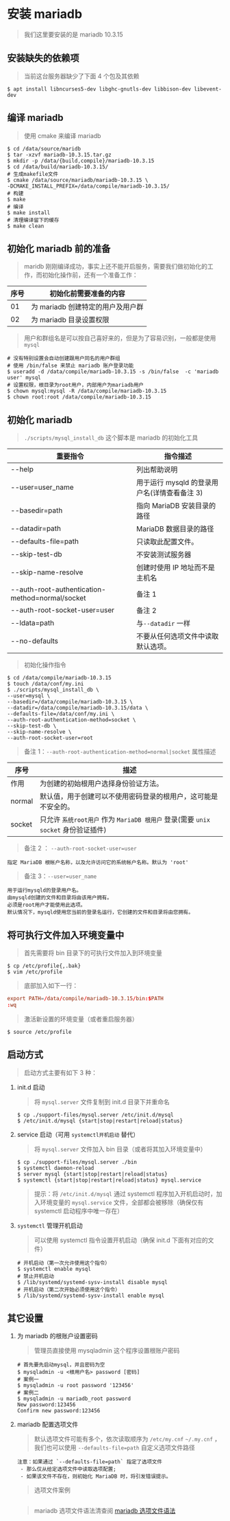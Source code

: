 # 安装 mariadb

> 我们这里要安装的是 mariadb 10.3.15

## 安装缺失的依赖项

> 当前这台服务器缺少了下面 4 个包及其依赖

```shell
$ apt install libncurses5-dev libghc-gnutls-dev libbison-dev libevent-dev
```

## 编译 mariadb

> 使用 cmake 来编译 mariadb

```shell
$ cd /data/source/maridb
$ tar -xzvf mariadb-10.3.15.tar.gz
$ mkdir -p /data/{build,compile}/mariadb-10.3.15
$ cd /data/build/mariadb-10.3.15/
# 生成makefile文件
$ cmake /data/source/mariadb/mariadb-10.3.15 \
-DCMAKE_INSTALL_PREFIX=/data/compile/mariadb-10.3.15/
# 构建
$ make
# 编译
$ make install
# 清理编译留下的缓存
$ make clean
```

## 初始化 mariadb 前的准备

> maridb 刚刚编译成功，事实上还不能开启服务，需要我们做初始化的工作，而初始化操作前，还有一个准备工作：

| 序号 | 初始化前需要准备的内容            |
| ---- | --------------------------------- |
| 01   | 为 mariadb 创建特定的用户及用户群 |
| 02   | 为 mariadb 目录设置权限           |

> 用户和群组名是可以按自己喜好来的，但是为了容易识别，一般都是使用 `mysql`

```shell
# 没有特别设置会自动创建跟用户同名的用户群组
# 使用 /bin/false 来禁止 mariadb 账户登录功能
$ useradd -d /data/compile/mariadb-10.3.15 -s /bin/false  -c 'mariadb user' mysql
# 设置权限，根目录为root用户，内部用户为mariadb用户
$ chown mysql:mysql -R /data/compile/mariadb-10.3.15
$ chown root:root /data/compile/mariadb-10.3.15
```

## 初始化 mariadb

> `./scripts/mysql_install_db` 这个脚本是 mariadb 的初始化工具

| 重要指令                                        | 指令描述                                     |
| ----------------------------------------------- | -------------------------------------------- |
| --help                                          | 列出帮助说明                                 |
| --user=user_name                                | 用于运行 mysqld 的登录用户名(详情查看备注 3) |
| --basedir=path                                  | 指向 MariaDB 安装目录的路径                  |
| --datadir=path                                  | MariaDB 数据目录的路径                       |
| --defaults-file=path                            | 只读取此配置文件。                           |
| --skip-test-db                                  | 不安装测试服务器                             |
| --skip-name-resolve                             | 创建时使用 IP 地址而不是主机名               |
| --auth-root-authentication-method=normal/socket | 备注 1                                       |
| --auth-root-socket-user=user                    | 备注 2                                       |
| --ldata=path                                    | 与`--datadir` 一样                           |
| --no-defaults                                   | 不要从任何选项文件中读取默认选项。           |

> 初始化操作指令

```shell
$ cd /data/compile/mariadb-10.3.15
$ touch /data/conf/my.ini
$ ./scripts/mysql_install_db \
--user=mysql \
--basedir=/data/compile/mariadb-10.3.15 \
--datadir=/data/compile/mariadb-10.3.15/data \
--defaults-file=/data/conf/my.ini \
--auth-root-authentication-method=socket \
--skip-test-db \
--skip-name-resolve \
--auth-root-socket-user=root
```

> 备注 1：`--auth-root-authentication-method=normal|socket` 属性描述

| 序号   | 描述                                                                              |
| ------ | --------------------------------------------------------------------------------- |
| 作用   | 为创建的初始根用户选择身份验证方法。                                              |
| normal | 默认值，用于创建可以不使用密码登录的根用户，这可能是不安全的。                    |
| socket | 只允许 `系统root用户` 作为 `MariaDB 根用户` 登录(需要 `unix socket` 身份验证插件) |

> 备注 2 ： `--auth-root-socket-user=user`

```text
指定 MariaDB 根帐户名称，以及允许访问它的系统帐户名称。默认为 'root'
```

> 备注 3：`--user=user_name`

```text
用于运行mysqld的登录用户名。
由mysqld创建的文件和目录将由该用户拥有。
必须是root用户才能使用此选项。
默认情况下，mysqld使用您当前的登录名运行，它创建的文件和目录将由您拥有。
```

## 将可执行文件加入环境变量中

> 首先需要将 bin 目录下的可执行文件加入到环境变量

```shell
$ cp /etc/profile{,.bak}
$ vim /etc/profile
```

> 底部加入如下一行：

```conf
export PATH=/data/compile/mariadb-10.3.15/bin:$PATH
:wq
```

> 激活新设置的环境变量（或者重启服务器）

```shell
$ source /etc/profile
```

## 启动方式

> 启动方式主要有如下 3 种：

1. init.d 启动

   > 将 `mysql.server` 文件复制到 init.d 目录下并重命名

   ```shell
   $ cp ./support-files/mysql.server /etc/init.d/mysql
   $ /etc/init.d/mysql {start|stop|restart|reload|status}
   ```

2. service 启动（可用 `systemctl开机启动` 替代）

   > 将 `mysql.server` 文件加入 bin 目录（或者将其加入环境变量中）

   ```shell
   $ cp ./support-files/mysql.server ./bin
   $ systemctl daemon-reload
   $ server mysql {start|stop|restart|reload|status}
   $ systemctl {start|stop|restart|reload|status} mysql.service
   ```

   > 提示：将 `/etc/init.d/mysql` 通过 systemctl 程序加入开机启动时，加入环境变量的 `mysql.service` 文件，全部都会被移除（确保仅有 systemctl 启动程序中唯一存在）

3. `systemctl` 管理开机启动

   > 可以使用 systemctl 指令设置开机启动（确保 init.d 下面有对应的文件）

   ```shell
   # 开机启动（第一次允许使用这个指令）
   $ systemctl enable mysql
   # 禁止开机启动
   $ /lib/systemd/systemd-sysv-install disable mysql
   # 开机启动（第二次开始必须使用这个指令）
   $ /lib/systemd/systemd-sysv-install enable mysql
   ```

## 其它设置

1. 为 mariadb 的根账户设置密码

   > 管理员直接使用 mysqladmin 这个程序设置根账户密码

   ```shell
   # 首先要先启动mysql，并且密码为空
   $ mysqladmin -u <根用户名> password [密码]
   # 案例一
   $ mysqladmin -u root password '123456'
   # 案例二
   $ mysqladmin -u mariadb_root password
   New password:123456
   Confirm new password:123456
   ```

2. mariadb 配置选项文件

   > 默认选项文件可能有多个，依次读取顺序为 `/etc/my.cnf` `~/.my.cnf` ，我们也可以使用 `--defaults-file=path` 自定义选项文件路径

   ```text
   注意：如果通过 `--defaults-file=path` 指定了选项文件
    - 那么仅从给定选项文件中读取选项配置;
    - 如果该文件不存在，则初始化 MariaDB 时，将引发错误提示。
   ```

   > 选项文件案例

   ```ini

   ```

   > mariadb 选项文件语法清查阅 [mariadb 选项文件语法](./info/mariadb选项文件语法.md)
